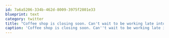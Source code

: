 ```yaml
---
id: 7a6a5206-334b-462d-8009-3975f2801e33
blueprint: text
category: twitter
title: "Coffee shop is closing soon. Can't wait to be working late into the night with cool people and great tea in the @okcolab"
caption: 'Coffee shop is closing soon. Can''t wait to be working late into the night with cool people and great tea in the <span class="username username_linked">@<a href="https://twitter.com/okcolab" title="Okanagan coLab">okcolab</a></span>'
---
```

